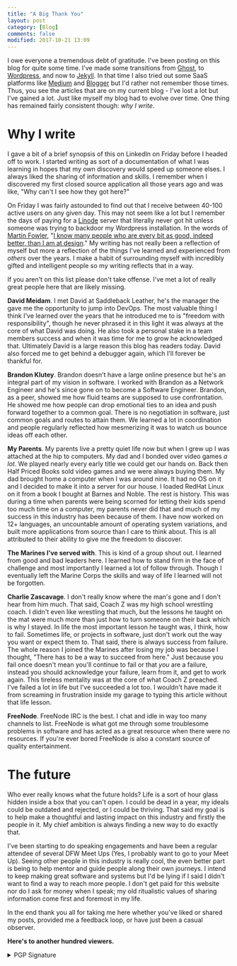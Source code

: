 ```yaml
---
title: "A Big Thank You"
layout: post
category: [Blog]
comments: false
modified: 2017-10-21 13:09
---
```


I owe everyone a tremendous debt of gratitude. I've been posting on this blog for quite some time. I've made some transitions from [Ghost](https://ghost.org/), to [Wordpress](https://wordpress.org/), and now to [Jekyll](https://jekyllrb.com/). In that time I also tried out some SaaS platforms like [Medium](https://medium.com/) and [Blogger](https://blogger.com) but I'd rather not remember those times. Thus, you see the articles that are on my current blog - I've lost a lot but I've gained a lot. Just like myself my blog had to evolve over time. One thing has remained fairly consistent though: _why I write_.

<!--more-->

# Why I write

I gave a bit of a brief synopsis of this on LinkedIn on Friday before I headed off to work. I started writing as sort of a documentation of what I was learning in hopes that my own discovery would speed up someone elses. I always liked the sharing of information and skills. I remember when I discovered my first closed source application all those years ago and was like, "Why can't I see how they got here?"

On Friday I was fairly astounded to find out that I receive between 40-100 active users on any given day. This may not seem like a lot but I remember the days of paying for a [Linode](https://linode.com) server that literally never got hit unless someone was trying to backdoor my Wordpress installation. In the words of [Martin Fowler](https://martinfowler.com), "[I know many people who are every bit as good, indeed better, than I am at design](https://martinfowler.com/bliki/PedestalPhobia.html)." My writing has not really been a reflection of myself but more a reflection of the things I've learned and experienced from _others_ over the years. I make a habit of surrounding myself with incredibly gifted and intelligent people so my writing reflects that in a way.

If you aren't on this list please don't take offense. I've met a lot of really great people here that are likely missing.

**David Meidam**. I met David at Saddleback Leather, he's the manager the gave me the opportunity to jump into DevOps. The most valuable thing I think I've learned over the years that he introduced me to is "freedom with responsibility", though he never phrased it in this light it was always at the core of what David was doing. He also took a personal stake in a team members success and when it was time for me to grow he acknowledged that. Ultimately David is a large reason this blog has readers today. David also forced me to get behind a debugger again, which I'll forever be thankful for.

**Brandon Klutey**. Brandon doesn't have a large online presence but he's an integral part of my vision in software. I worked with Brandon as a Network Engineer and he's since gone on to become a Software Engineer. Brandon, as a peer, showed me how fluid teams are supposed to use confrontation. He showed me how people can drop emotional ties to an idea and push forward together to a common goal. There is no negotiation in software, just common goals and routes to attain them. We learned a lot in coordination and people regularly reflected how mesmerizing it was to watch us bounce ideas off each other.

**My Parents**. My parents live a pretty quiet life now but when I grew up I was attached at the hip to computers. My dad and I bonded over video games _a lot_. We played nearly every early title we could get our hands on. Back then Half Priced Books sold video games and we were always buying them. My dad brought home a computer when I was around nine. It had no OS on it and I decided to make it into a server for our house. I loaded RedHat Linux on it from a book I bought at Barnes and Noble. The rest is history. This was during a time when parents were being scorned for letting their kids spend too much time on a computer, my parents never did that and much of my success in this industry has been because of them. I have now worked on 12+ languages, an uncountable amount of operating system variations, and built more applications from source than I care to think about. This is all attributed to their ability to give me the freedom to discover.

**The Marines I've served with**. This is kind of a group shout out. I learned from good and bad leaders here. I learned how to stand firm in the face of challenge and most importantly I learned a lot of follow through. Though I eventually left the Marine Corps the skills and way of life I learned will not be forgotten.

**Charlie Zascavage**. I don't really know where the man's gone and I don't hear from him much. That said, Coach Z was my high school wrestling coach. I didn't even like wrestling that much, but the lessons he taught on the mat were much more than just how to turn someone on their back which is why I stayed. In life the most important lesson he taught was, I think, how to fail. Sometimes life, or projects in software, just don't work out the way you want or expect them to. That said, there is always success from failure. The whole reason I joined the Marines after losing my job was because I thought, "There has to be a way to succeed from here." Just because you fail once doesn't mean you'll continue to fail or that _you_ are a failure, instead you should acknowledge your failure, learn from it, and get to work again. This tireless mentality was at the core of what Coach Z preached. I've failed a lot in life but I've succeeded a lot too. I wouldn't have made it from screaming in frustration inside my garage to typing this article without that life lesson.

**FreeNode**. FreeNode IRC is the best. I chat and idle in way too many channels to list. FreeNode is what got me through some troublesome problems in software and has acted as a great resource when there were no resources. If you're ever bored FreeNode is also a constant source of quality entertainment.

# The future

Who ever really knows what the future holds? Life is a sort of hour glass hidden inside a box that you can't open. I could be dead in a year, my ideals could be outdated and rejected, or I could be thriving. That said my goal is to help make a thoughtful and lasting impact on this industry and firstly the people in it. My chief ambition is always finding a new way to do exactly that.

I've been starting to do speaking engagements and have been a regular attendee of several DFW Meet Ups (Yes, I probably want to go to your Meet Up). Seeing other people in this industry is really cool, the even better part is being to help mentor and guide people along their own journeys. I intend to keep making great software and systems but I'd be lying if I said I didn't want to find a way to reach more people. I don't get paid for this website nor do I ask for money when I speak; my old ritualistic values of sharing information come first and foremost in my life.

In the end thank you all for taking me here whether you've liked or shared my posts, provided me a feedback loop, or have just been a casual observer.

**Here's to another hundred viewers.**
<details>
<summary>PGP Signature</summary>
<pre class="Highlight">
-----BEGIN PGP SIGNED MESSAGE-----
Hash: SHA512

I owe everyone a tremendous debt of gratitude. I’ve been posting on this blog for quite some time. I’ve made some transitions from Ghost, to Wordpress, and now to Jekyll. In that time I also tried out some SaaS platforms like Medium and Blogger but I’d rather not remember those time. Thus, you see the articles that are on my current blog - I’ve lost a lot but I’ve gained a lot. Just like myself my blog had to evolve for how I was writing. One thing has remained fairly consistent though: why I write.

Why I write

I gave a bit of a brief synopsis of this on LinkedIn on Friday before I headed off to work. I started writing as sort of a documentation of what I was learning in hopes that my own discovery would speed up someone elses. I always liked the sharing of information and skills. I remember when I discovered my first closed source application all those years ago and was like, “Why can’t I see how they got here?”

On Friday I was fairly astounded to find out that I received 40-100 active users on any given day. This may not seem like a lot but I remember the days of paying for a Linode server that literally never got hit unless someone was trying to backdoor my Wordpress installation. In the words of Martin Fowler, “I know many people who are every bit as good, indeed better, than I am at design.” My writing has not really been a reflection of myself but more a reflection of the things I’ve learned and experienced from others over the years. I make a habit of surrounding myself with incredibly gifted and intelligent people so my writing reflects that in a way.

If you aren’t on this list please don’t take offense. I’ve met a lot of really great people here that are likely missing.

David Meidam. I met David at Saddleback Leather, he’s the manager the gave me the opportunity to jump into DevOps. The most valuable thing I think I’ve learned over the years that he introduced me to is “freedom with responsibility”, though he never phrased it in this light it was always at the core of what David was doing. He also took a personal stake in a team members success and when it was time for me to grow he acknowledged that. Ultimately David is a large reason this blog has readers today. David also forced me to get behind a debugger again, which I’ll forever be thankful for.

Brandon Klutey. Brandon doesn’t have a large online presence but he’s an integral part of my vision in software. I worked with Brandon as a Network Engineer and he’s since gone on to become a Software Engineer. Brandon, as a peer, showed me how fluid teams are supposed to use confrontation. He showed me how people can drop emotional ties to an idea and push forward together to a common goal. There is no negotiation in software, just common goals and routes to attain them. We learned a lot in coordination and people regularly reflected how mesmerizing it was to watch us bounce ideas off each other.

My Parents. My parents live a pretty quiet life now but when I grew up I was attached at the hip to computers. My dad and I bonded over video games a lot. We played nearly every early title we could get our hands on. Back then Half Priced Books sold video games and we were always buying them. My dad brought home a computer when I was around nine. It had no OS on it and I decided to make it into a server for our house. I loaded RedHat Linux on it from a book I bought at Barnes and Noble. The rest is history. This was during a time when parents were being scorned for letting their kids spend too much time on a computer, my parents never did that and much of my success in this industry has been because of them. I have now worked on 12+ languages, an uncountable amount of operating system variations, and built more applications from source than I care to think about. This is all attributed to their ability to give me the freedom to discover.

The Marines I’ve served with. This is kind of a group shout out. I learned from good and bad leaders here. I learned how to stand firm in the face of challenge and most importantly I learned a lot of follow through. Though I eventually left the Marine Corps the skills and way of life I learned will not be forgotten.

Charlie Zascavage. I don’t really know where the man’s gone and I don’t hear from him much. That said, Coach Z was my high school wrestling coach. I didn’t even like wrestling that much, but the lessons he taught on the mat were much more than just how to turn someone on their back which is why I stayed. In life the most important lesson he taught was, I think, how to fail. Sometimes life, or projects in software, just don’t work out the way you want or expect them to. That said, there is always success from failure. The whole reason I joined the Marines after losing my job was because I thought, “There has to be a way to succeed from here.” Just because you fail once doesn’t mean you’ll continue to fail or that you are a failure, instead you should acknowledge your failure, learn from it, and get to work again. This tireless mentality was at the core of what Coach Z preached. I’ve failed a lot in life but I’ve succeeded a lot too. I wouldn’t have made it from screaming in frustration inside my garage to typing this article without that life lesson.

FreeNode. FreeNode IRC is the best. I chat and idle in way too many channels to list. FreeNode is what got me through some troublesome problems in software and has acted as a great resource when there were no resources. If you’re ever bored FreeNode is also a constant source of quality entertainment.

The future

Who ever really knows what the future holds? Life is a sort of hour glass hidden inside a box that you can’t open. I could be dead in a year, my ideals could be outdated and rejected, or I could be thriving. That said my goal is to help make a thoughtful and lasting impact on this industry and firstly the people in it. My chief ambition is always finding a new way to do exactly that.

I’ve been starting to do speaking engagements and have been a regular attendee of several DFW Meet Ups (Yes, I probably want to go to your Meet Up). Seeing other people in this industry is really cool, the even better part is being to help mentor and guide people along their own journeys. I intend to keep making great software and systems but I’d be lying if I said I didn’t want to find a way to reach more people. I don’t get paid for this website nor do I ask for money when I speak; my old ritualistic values of sharing information come first and foremost in my life.

In the end thank you all for taking me here whether you’ve liked or shared my posts, provided me a feedback loop, or have just been a casual observer.

Here’s to another hundred viewers.
-----BEGIN PGP SIGNATURE-----
Version: Keybase OpenPGP v2.0.76
Comment: https://keybase.io/crypto

wsFcBAABCgAGBQJZ6488AAoJEDbfZkwHpnoIlFMP/1x9NnhTQycuYpYFrA2SFlvG
nDX+/HrYsfdHaPFrsAyo+khad67wuQkeNRf0Et6dQalvyEAttDWDARSIkSb+uBr1
pY22Ijqj1DkJawF4nUEvmu1jY7kvNipAYDlW54DYnZMF1jU5j67V6hi1BHRyMOOF
aiD8Qp0LkHdkWPjKoblsKrnWZFO9MbIamw2s4O5dwFceCgXMk01+WuXkkc8hOG9M
q/VBlhPMEI8Ug8AjTa2icmjIcrbEGqLVuRWFQjoxaP6M3ZAnZpbYZM2TICFoM2Et
HhVBLnTmcq/78j5xYWYy6mKB/N24CmdRhP3KBA1N4KdDRzVbO6DKyzaP4go4XVn/
tA9T9ROjnNq0QXqn+DdNWPFY0vyr9GQT4ByRRh30jbLj0fetvRBHJeYGnIb7mZpH
fpLlt9wN+f3RawARoH2BDiuhpJnky2kt4jyb0lRjayaZ9Az7iI+FP0FgBo0rmWUy
yfOzUKeRY00OmLMCLPVXdLi674zb1T+tJaLeQUL7/HXpWe5ILG8ys8cMyKzyrWtd
KeNyD41bERsTdd4F/tsy5WGdqoLyg7iGfPJY665H+2zMjFbYmKHWpEG7XHApGu0C
3qKtNwvATAtEBt5ES19ExXQrSkXbNbJ+OS1/aA+YqQ0rKxY6k7dYsGqymWV5aESI
NQI9LJ01kC3J+rXleKhd
=iNYr
-----END PGP SIGNATURE-----
</pre>
</details>
